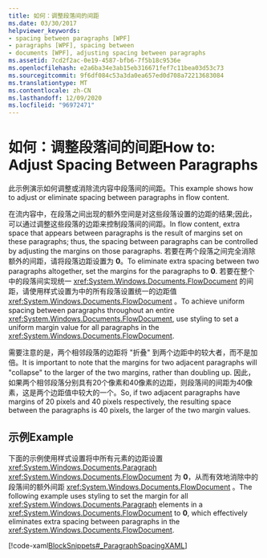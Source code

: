 ```yaml
---
title: 如何：调整段落间的间距
ms.date: 03/30/2017
helpviewer_keywords:
- spacing between paragraphs [WPF]
- paragraphs [WPF], spacing between
- documents [WPF], adjusting spacing between paragraphs
ms.assetid: 7cd2f2ac-0e19-4587-bfb6-7f5b18c9536e
ms.openlocfilehash: e2a6ba34e3ab15eb316671fef7c11bea03d53c73
ms.sourcegitcommit: 9f6df084c53a3da0ea657ed0d708a72213683084
ms.translationtype: MT
ms.contentlocale: zh-CN
ms.lasthandoff: 12/09/2020
ms.locfileid: "96972471"
---
```

# <a name="how-to-adjust-spacing-between-paragraphs"></a><span data-ttu-id="0122c-102">如何：调整段落间的间距</span><span class="sxs-lookup"><span data-stu-id="0122c-102">How to: Adjust Spacing Between Paragraphs</span></span>
<span data-ttu-id="0122c-103">此示例演示如何调整或消除流内容中段落间的间距。</span><span class="sxs-lookup"><span data-stu-id="0122c-103">This example shows how to adjust or eliminate spacing between paragraphs in flow content.</span></span>  
  
 <span data-ttu-id="0122c-104">在流内容中，在段落之间出现的额外空间是对这些段落设置的边距的结果;因此，可以通过调整这些段落的边距来控制段落间的间距。</span><span class="sxs-lookup"><span data-stu-id="0122c-104">In flow content, extra space that appears between paragraphs is the result of margins set on these paragraphs; thus, the spacing between paragraphs can be controlled by adjusting the margins on those paragraphs.</span></span>  <span data-ttu-id="0122c-105">若要在两个段落之间完全消除额外的间距，请将段落边距设置为 **0**。</span><span class="sxs-lookup"><span data-stu-id="0122c-105">To eliminate extra spacing between two paragraphs altogether, set the margins for the paragraphs to **0**.</span></span>  <span data-ttu-id="0122c-106">若要在整个中的段落间实现统一 <xref:System.Windows.Documents.FlowDocument> 的间距，请使用样式设置为中的所有段落设置统一的边距值 <xref:System.Windows.Documents.FlowDocument> 。</span><span class="sxs-lookup"><span data-stu-id="0122c-106">To achieve uniform spacing between paragraphs throughout an entire <xref:System.Windows.Documents.FlowDocument>, use styling to set a uniform margin value for all paragraphs in the <xref:System.Windows.Documents.FlowDocument>.</span></span>  
  
 <span data-ttu-id="0122c-107">需要注意的是，两个相邻段落的边距将 "折叠" 到两个边距中的较大者，而不是加倍。</span><span class="sxs-lookup"><span data-stu-id="0122c-107">It is important to note that the margins for two adjacent paragraphs will "collapse" to the larger of the two margins, rather than doubling up.</span></span> <span data-ttu-id="0122c-108">因此，如果两个相邻段落分别具有20个像素和40像素的边距，则段落间的间距为40像素，这是两个边距值中较大的一个。</span><span class="sxs-lookup"><span data-stu-id="0122c-108">So, if two adjacent paragraphs have margins of 20 pixels and 40 pixels respectively, the resulting space between the paragraphs is 40 pixels, the larger of the two margin values.</span></span>  
  
## <a name="example"></a><span data-ttu-id="0122c-109">示例</span><span class="sxs-lookup"><span data-stu-id="0122c-109">Example</span></span>  
 <span data-ttu-id="0122c-110">下面的示例使用样式设置将中所有元素的边距设置 <xref:System.Windows.Documents.Paragraph> <xref:System.Windows.Documents.FlowDocument> 为 **0**，从而有效地消除中的段落间的额外间距 <xref:System.Windows.Documents.FlowDocument> 。</span><span class="sxs-lookup"><span data-stu-id="0122c-110">The following example uses styling to set the margin for all <xref:System.Windows.Documents.Paragraph> elements in a <xref:System.Windows.Documents.FlowDocument> to **0**, which effectively eliminates extra spacing between paragraphs in the <xref:System.Windows.Documents.FlowDocument>.</span></span>  
  
 [!code-xaml[BlockSnippets#_ParagraphSpacingXAML](~/samples/snippets/csharp/VS_Snippets_Wpf/BlockSnippets/CSharp/Window1.xaml#_paragraphspacingxaml)]
